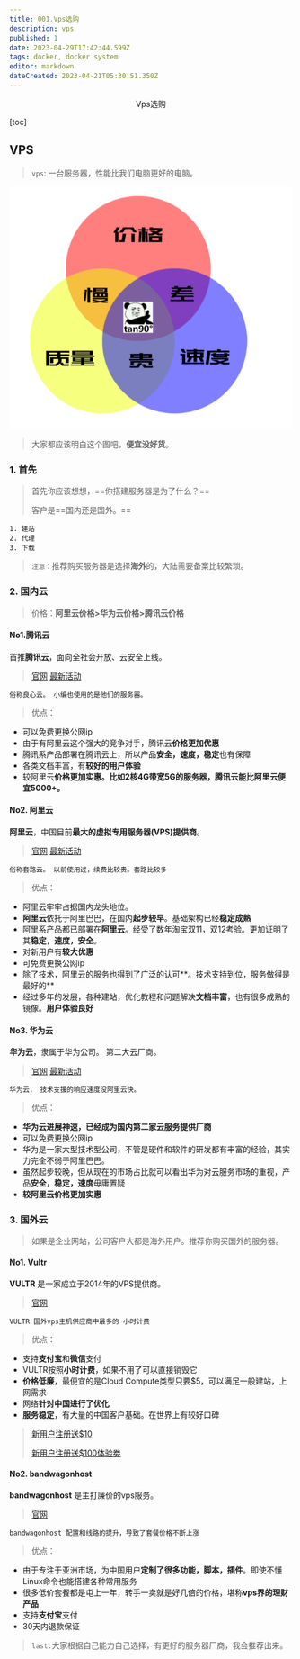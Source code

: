 ```yaml
---
title: 001.Vps选购
description: vps
published: 1
date: 2023-04-29T17:42:44.599Z
tags: docker, docker system
editor: markdown
dateCreated: 2023-04-21T05:30:51.350Z
---
```


<center>Vps选购</center>



[toc]

## VPS

> `vps`: 一台服务器，性能比我们电脑更好的电脑。

![632d2980ef4e5.png](/docker系统/632d2980ef4e5.png)


> 大家都应该明白这个图吧，**便宜没好货**。



### 1. 首先

> 首先你应该想想，==你搭建服务器是为了什么？==
>
> 客户是==国内还是国外。==

```shell
1. 建站   
2. 代理   
3. 下载
```

> `注意：`推荐购买服务器是选择**海外**的，大陆需要备案比较繁琐。



### 2. 国内云

> 价格：**阿里云价格>华为云价格>腾讯云价格**



#### No1.腾讯云

首推**腾讯云**，面向全社会开放、云安全上线。

> [官网](https://cloud.tencent.com/) [最新活动](https://cloud.tencent.com/act)

```shell
俗称良心云。 小编也使用的是他们的服务器。 
```

> 优点：

- 可以免费更换公网ip
- 由于有阿里云这个强大的竞争对手，腾讯云**价格更加优惠**
- 腾讯系产品部署在腾讯云上，所以产品**安全，速度，稳定**也有保障
- 各类文档丰富，有**较好的用户体验**
- 较阿里云**价格更加实惠。比如2核4G带宽5G的服务器，腾讯云能比阿里云便宜5000+。**



#### No2. 阿里云

**阿里云**，中国目前**最大的虚拟专用服务器(VPS)提供商**。

> [官网](https://www.aliyun.com/) [最新活动](https://www.aliyun.com/activity?spm=5176.19720258.J_3207526240.2.e93976f4tSUHS6)

```shell
俗称套路云。 以前使用过，续费比较贵。套路比较多
```

> 优点： 

- 阿里云牢牢占据国内龙头地位。
- **阿里云**依托于阿里巴巴，在国内**起步较早**。基础架构已经**稳定成熟**
- 阿里系产品都已部署在**阿里云**。经受了数年淘宝双11，双12考验。更加证明了其**稳定，速度，安全**。
- 对新用户有**较大优惠**
- 可免费更换公网ip
- 除了技术，阿里云的服务也得到了广泛的认可**。技术支持到位，服务做得是最好的**
- 经过多年的发展，各种建站，优化教程和问题解决**文档丰富**，也有很多成熟的镜像。**用户体验良好**



#### No3. 华为云

**华为云**，隶属于华为公司。 第二大云厂商。

> [官网](https://www.huaweicloud.com/) [最新活动](https://activity.huaweicloud.com/promotion/)

```shell
华为云， 技术支援的响应速度没阿里云快。
```

> 优点： 

- **华为云进展神速，已经成为国内第二家云服务提供厂商**
- 可以免费更换公网ip
- 华为是一家大型技术型公司，不管是硬件和软件的研发都有丰富的经验，其实力完全不弱于阿里巴巴。
- 虽然起步较晚，但从现在的市场占比就可以看出华为对云服务市场的重视，产品**安全，稳定，速度**毋庸置疑
- **较阿里云价格更加实惠**



### 3. 国外云

> 如果是企业网站，公司客户大都是海外用户。推荐你购买国外的服务器。



#### No1. Vultr

**VULTR** 是一家成立于2014年的VPS提供商。 

> [官网](https://www.huaweicloud.com/) 

```shell
VULTR 国外vps主机供应商中最多的 小时计费
```

> 优点： 

- 支持**支付宝**和**微信**支付
- VULTR按照**小时计费**，如果不用了可以直接销毁它
- **价格低廉**，最便宜的是Cloud Compute类型只要$5，可以满足一般建站，上网需求
- 网络**针对中国进行了优化**
- **服务稳定**，有大量的中国客户基础。在世界上有较好口碑

> [新用户注册送$10](https://www.vultr.com/?ref=9233515)
>
> [新用户注册送$100体验劵](https://www.vultr.com/?ref=9233516-8H)



#### No2. bandwagonhost

**bandwagonhost** 是主打廉价的vps服务。

> [官网](https://bandwagonhost.com/) 

```shell
bandwagonhost 配置和线路的提升，导致了套餐价格不断上涨
```

> 优点： 

- 由于专注于亚洲市场，为中国用户**定制了很多功能，脚本，插件**。即使不懂Linux命令也能搭建各种常用服务
- 很多低价套餐都是屯上一年，转手一卖就是好几倍的价格，堪称**vps界的理财产品**
- 支持**支付宝**支付
- 30天内退款保证



> `last:`大家根据自己能力自己选择，有更好的服务器厂商，我会推荐出来。